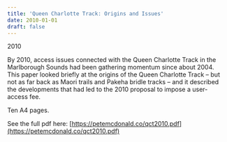 ```yaml
---
title: 'Queen Charlotte Track: Origins and Issues'
date: 2010-01-01
draft: false
---
```

2010

By 2010, access issues connected with the Queen Charlotte Track in the Marlborough Sounds had been gathering momentum since about 2004. This paper looked briefly at the origins of the Queen Charlotte Track – but not as far back as Maori trails and Pakeha bridle tracks – and it described the developments that had led to the 2010 proposal to impose a user-access fee.

Ten A4 pages.

See the full pdf here: [https://petemcdonald.co/qct2010.pdf](https://petemcdonald.co/qct2010.pdf)
